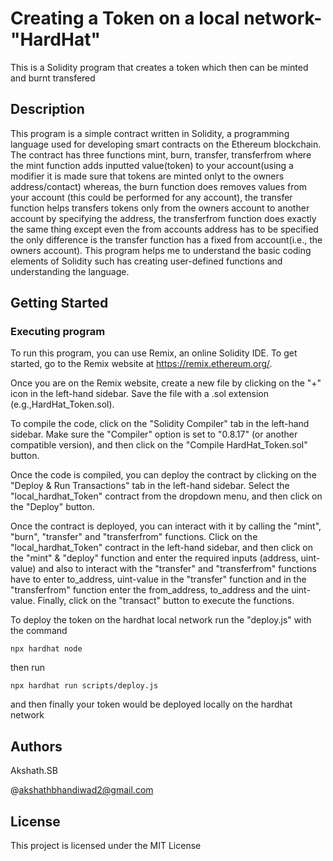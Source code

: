 # Creating a Token on a local network- "HardHat"

This is a Solidity program that creates a token which then can be minted and burnt transfered 

## Description

This program is a simple contract written in Solidity, a programming language used for developing smart contracts on the Ethereum blockchain. The contract has three functions mint, burn, transfer, transferfrom where the mint function adds inputted value(token) to your account(using a modifier it is made sure that tokens are minted onlyt to the owners address/contact) whereas, the burn function does removes values from your account (this could be performed for any account), the transfer function helps transfers tokens only from the owners account to another account by specifying the address, the transferfrom function does exactly the same thing except even the from accounts address has to be specified the only difference is the transfer function has a fixed from account(i.e., the owners account). This program helps me to understand the basic coding elements of Solidity such has creating user-defined functions and understanding the language. 

## Getting Started

### Executing program

To run this program, you can use Remix, an online Solidity IDE. To get started, go to the Remix website at https://remix.ethereum.org/.

Once you are on the Remix website, create a new file by clicking on the "+" icon in the left-hand sidebar. Save the file with a .sol extension (e.g.,HardHat_Token.sol). 

To compile the code, click on the "Solidity Compiler" tab in the left-hand sidebar. Make sure the "Compiler" option is set to "0.8.17" (or another compatible version), and then click on the "Compile HardHat_Token.sol" button.

Once the code is compiled, you can deploy the contract by clicking on the "Deploy & Run Transactions" tab in the left-hand sidebar. Select the "local_hardhat_Token" contract from the dropdown menu, and then click on the "Deploy" button.

Once the contract is deployed, you can interact with it by calling the  "mint", "burn", "transfer" and "transferfrom" functions. Click on the "local_hardhat_Token" contract in the left-hand sidebar, and then click on the "mint" & "deploy" function and enter the required inputs (address, uint-value) and also to interact with the "transfer" and "transferfrom" functions have to enter to_address, uint-value in the "transfer" function and in the "transferfrom" function enter the from_address, to_address and the uint-value. Finally, click on the "transact" button to execute the functions.

To deploy the token on the hardhat local network run the "deploy.js" with the command
``` shell
npx hardhat node
```
then run 
``` shell
npx hardhat run scripts/deploy.js
```
and then finally your token would be deployed locally on the hardhat network

## Authors

Akshath.SB  

@akshathbhandiwad2@gmail.com

## License

This project is licensed under the MIT License   
